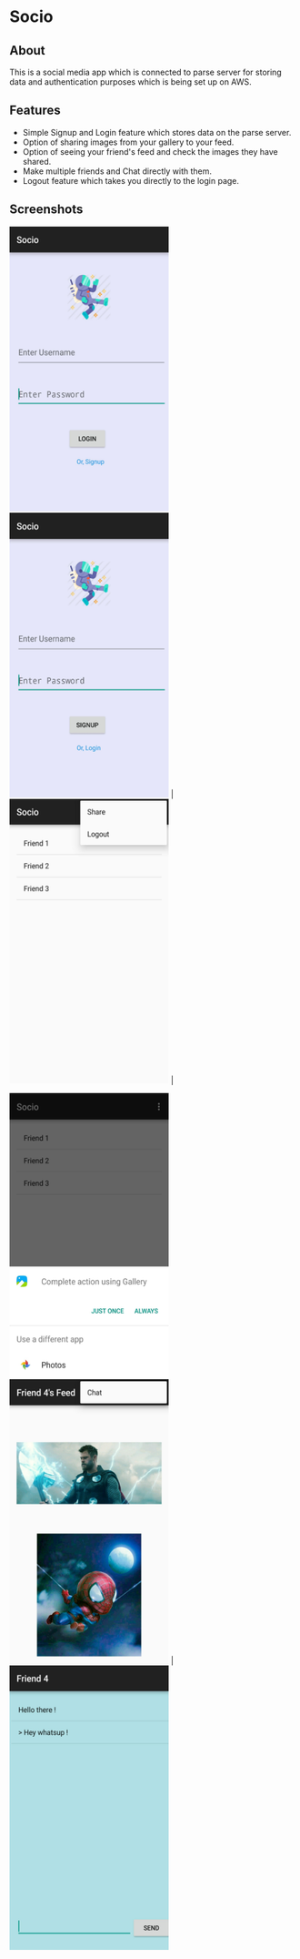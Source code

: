 # Socio


## About

This is a social media app which is connected to parse server for storing data and authentication purposes which is being set 
up on AWS.


## Features

- Simple Signup and Login feature which stores data on the parse server.
- Option of sharing images from your gallery to your feed.
- Option of seeing your friend's feed and check the images they have shared.
- Make multiple friends and Chat directly with them. 
- Logout feature which takes you directly to the login page.

## Screenshots

 <img src="Images/Login.jpg" width="280" height="500" /> <img src="Images/Signup.jpg" width="280" height="500" /> | <img src="Images/FriendList.jpg" width="280" height="500" /> |  
 
 <img src="Images/Gallery.jpg" width="280" height="500" /> <img src="Images/Feed.jpg" width="280" height="500" /> | <img src="Images/Chat.jpg" width="280" height="500" />

